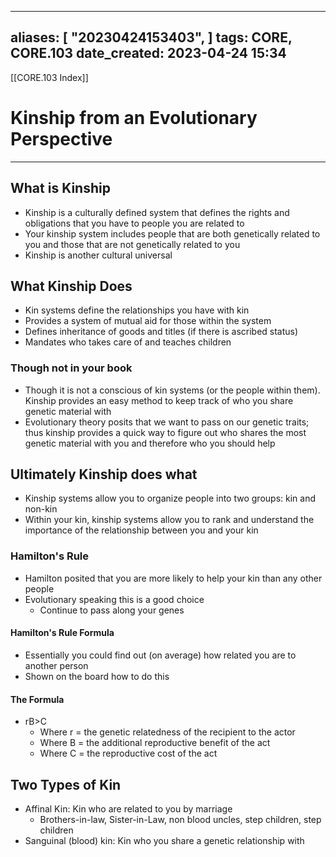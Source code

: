
---
aliases: [ "20230424153403",  ]
tags: CORE, CORE.103
date_created: 2023-04-24 15:34
---
[[CORE.103 Index]]
# Kinship from an Evolutionary Perspective
---
## What is Kinship
- Kinship is a culturally defined system that defines the rights and obligations that you have to people you are related to
- Your kinship system includes people that are both genetically related to you and those that are not genetically related to you
- Kinship is another cultural universal

## What Kinship Does
- Kin systems define the relationships you have with kin
- Provides a system of mutual aid for those within the system
- Defines inheritance of goods and titles (if there is ascribed status)
- Mandates who takes care of and teaches children

### Though not in your book
- Though it is not a conscious of kin systems (or the people within them). Kinship provides an easy method to keep track of who you share genetic material with
- Evolutionary theory posits that we want to pass on our genetic traits; thus kinship provides a quick way to figure out who shares the most genetic material with you and therefore who you should help

## Ultimately Kinship does what
- Kinship systems allow you to organize people into two groups: kin and non-kin
- Within your kin, kinship systems allow you to rank and understand the importance of the relationship between you and your kin

### Hamilton's Rule
- Hamilton posited that you are more likely to help your kin than any other people
- Evolutionary speaking this is a good choice
	- Continue to pass along your genes

#### Hamilton's Rule Formula
- Essentially you could find out (on average) how related you are to another person
- Shown on the board how to do this

#### The Formula
- rB>C
	- Where r = the genetic relatedness of the recipient to the actor
	- Where B = the additional reproductive benefit of the act
	- Where C = the reproductive cost of the act

## Two Types of Kin
- Affinal Kin: Kin who are related to you by marriage
	- Brothers-in-law, Sister-in-Law, non blood uncles, step children, step children
- Sanguinal (blood) kin: Kin who you share a genetic relationship with

